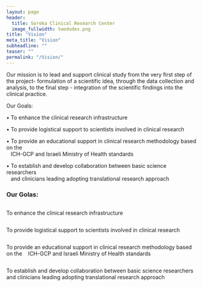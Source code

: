 ```yaml
---
layout: page
header:
  title: Soroka Clinical Research Center
  image_fullwidth: twodudes.png
title: "Vision"
meta_title: "Vision"
subheadline: ""
teaser: ""
permalink: "/Vision/"
---
```


Our mission is to lead and support clinical study from the very first step of the project- formulation of a scientific idea, through the data collection and analysis, to the final step - integration of the scientific findings into the clinical practice.

Our Goals:

• To enhance the clinical research infrastructure

• To provide logistical support to scientists involved in clinical research

• To provide an educational support in clinical research methodology based on the  
&nbsp;&nbsp;&nbsp;ICH-GCP and Israeli Ministry of Health standards

• To establish and develop collaboration between basic science researchers  
&nbsp;&nbsp;&nbsp;and clinicians leading adopting translational research approach

<div class="row" data-equalizer="foo">
    <div class="panel" data-equalizer-watch="foo">
    <h3>Our Golas:</h3>
    <div class="row" data-equalizer="bar">
    <div class="medium-3 columns">
      <div class="panel" data-equalizer-watch="bar">
      <p>To enhance the clinical research infrastructure</p>
      </div>
      </div>
    <div class="medium-3 columns">
      <div class="panel" data-equalizer-watch="bar">
        <p>To provide logistical support to scientists involved in clinical research</p>
      </div>
            </div>
    <div class="medium-3 columns">
      <div class="panel" data-equalizer-watch="bar">
        <p>To provide an educational support in clinical research methodology based on the  
        &nbsp;&nbsp;&nbsp;ICH-GCP and Israeli Ministry of Health standards</p>
      </div>
            </div>
    <div class="medium-3 columns">
      <div class="panel" data-equalizer-watch="bar">
        <p>To establish and develop collaboration between basic science researchers and clinicians leading adopting translational research approach</p>
      </div>
            </div>
            </div>
    </div>
</div>
